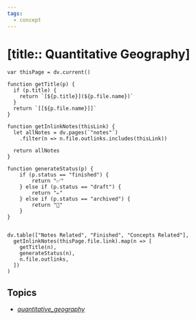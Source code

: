 ```yaml
---
tags:
  - concept
---
```


# [title:: Quantitative Geography]

```dataviewjs
var thisPage = dv.current()

function getTitle(p) {
  if (p.title) {
    return `[${p.title}](${p.file.name})`
  }
  return `[[${p.file.name}]]`
}

function getInlinkNotes(thisLink) {
  let allNotes = dv.pages(`"notes"`)
    .filter(n => n.file.outlinks.includes(thisLink))

  return allNotes
}

function generateStatus(p) {
	if (p.status == "finished") {
		return "✅"
	} else if (p.status == "draft") {
    	return "✏️"
	} else if (p.status == "archived") {
        return "📂"
	}
}


dv.table(["Notes Related", "Finished", "Concepts Related"],
  getInlinkNotes(thisPage.file.link).map(n => [
    getTitle(n),
    generateStatus(n),
    n.file.outlinks,
  ])
)
```

## Topics

- [_quantitative_geography_](_quantitative_geography_.md)
